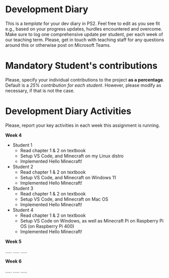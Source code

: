 # Development Diary
This is a *template* for your dev diary in PS2.
Feel free to edit as you see fit e.g., based on your progress updates, hurdles encountered and overcome.
Make sure to log one comprehensive update per student, per each week of our teaching term.
Please, get in touch with teaching staff for any questions around this or otherwise post on Microsoft Teams.

# Mandatory Student's contributions
Please, specify your individual contributions to the project **as a percentage**. 
Default is a *25% contribution for each student*. However, please modify as necessary, if that is not the case.

# Development Diary Activities
Please, report your key activities in each week this assignment is running.  

**Week 4**
* Student 1
    * Read chapter 1 & 2 on textbook
    * Setup VS Code, and Minecraft on my Linux distro
    * Implemented Hello Minecraft!
* Student 2
    * Read chapter 1 & 2 on textbook
    * Setup VS Code, and Minecraft on Windows 11
    * Implemented Hello Minecraft!
* Student 3
    * Read chapter 1 & 2 on textbook
    * Setup VS Code, and Minecraft on Mac OS
    * Implemented Hello Minecraft!
* Student 4
    * Read chapter 1 & 2 on textbook
    * Setup VS Code on Windows, as well as Minecraft Pi on Raspberry Pi OS (on Raspberry Pi 400)
    * Implemented Hello Minecraft!

**Week 5**

.....
.....
.....

**Week 6**

.....
.....
.....